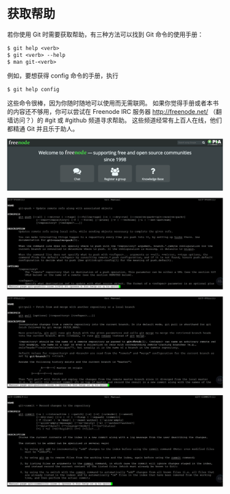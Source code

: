 # 获取帮助


若你使用 Git 时需要获取帮助，有三种方法可以找到 Git 命令的使用手册：
```
$ git help <verb>
$ git <verb> --help
$ man git-<verb>
```
例如，要想获得 config 命令的手册，执行
```
$ git help config
```
这些命令很棒，因为你随时随地可以使用而无需联网。 如果你觉得手册或者本书的内容还不够用，你可以尝试在 Freenode IRC 服务器 <http://freenode.net/> （翻墙访问？）的 #git 或 #github 频道寻求帮助。 这些频道经常有上百人在线，他们都精通 Git 并且乐于助人。

![20191006_164657_93](image/20191006_164657_93.png) 

![20191006_164156_64](image/20191006_164156_64.png)

![20191006_164210_76](image/20191006_164210_76.png)

![20191006_164222_40](image/20191006_164222_40.png)
